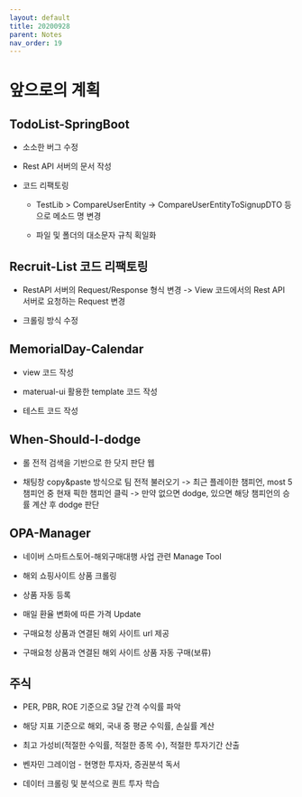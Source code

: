 ```yaml
---
layout: default
title: 20200928
parent: Notes
nav_order: 19
---
```


# 앞으로의 계획

## TodoList-SpringBoot

* 소소한 버그 수정

* Rest API 서버의 문서 작성

* 코드 리팩토링
    
    * TestLib > CompareUserEntity -> CompareUserEntityToSignupDTO 등으로 메소드 명 변경

    * 파일 및 폴더의 대소문자 규칙 획일화

## Recruit-List 코드 리팩토링

* RestAPI 서버의 Request/Response 형식 변경 -> View 코드에서의 Rest API 서버로 요청하는 Request 변경

* 크롤링 방식 수정

## MemorialDay-Calendar

* view 코드 작성

* materual-ui 활용한 template 코드 작성

* 테스트 코드 작성

## When-Should-I-dodge

* 롤 전적 검색을 기반으로 한 닷지 판단 웹

* 채팅창 copy&paste 방식으로 팀 전적 불러오기 -> 최근 플레이한 챔피언, most 5 챔피언 중 현재 픽한 챔피언 클릭 -> 만약 없으면 dodge, 있으면 해당 챔피언의 승률 계산 후 dodge 판단

## OPA-Manager

* 네이버 스마트스토어-해외구매대행 사업 관련 Manage Tool

* 해외 쇼핑사이트 상품 크롤링

* 상품 자동 등록

* 매일 환율 변화에 따른 가격 Update

* 구매요청 상품과 연결된 해외 사이트 url 제공

* 구매요청 상품과 연결된 해외 사이트 상품 자동 구매(보류)

## 주식

* PER, PBR, ROE 기준으로 3달 간격 수익률 파악

* 해당 지표 기준으로 해외, 국내 중 평균 수익률, 손실률 계산

* 최고 가성비(적절한 수익률, 적절한 종목 수), 적절한 투자기간 산출

* 벤자민 그레이엄 - 현명한 투자자, 증권분석 독서

* 데이터 크롤링 및 분석으로 퀀트 투자 학습